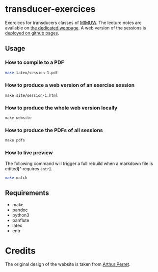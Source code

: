 # transducer-exercices

Exercices for transducers classes of [MIMUW].
The lecture notes are available on [the dedicated webpage][lecture-notes].
A web version of the sessions is [deployed on github pages][ghpages].

[MIMUW]: https://www.mimuw.edu.pl
[lecture-notes]: https://www.mimuw.edu.pl/~bojan/2023-2024/przeksztalcenia-automatowe-transducers
[ghpages]: https://aliaumel.github.io/transducer-exercices


## Usage 

### How to compile to a PDF

```bash
make latex/session-1.pdf
```

### How to produce a web version of an exercise session

```
make site/session-1.html
```

### How to produce the whole web version locally

```
make website
```

### How to produce the PDFs of all sessions

```
make pdfs
```

### How to live preview

The following command will trigger a full rebuild when a markdown file is
edited[^ requires `entr`].

```bash
make watch 
```

## Requirements

- make
- pandoc
- python3
- panflute
- latex
- entr


# Credits

The original design of the website is taken from [Arthur
Perret](https://www.arthurperret.fr/).
